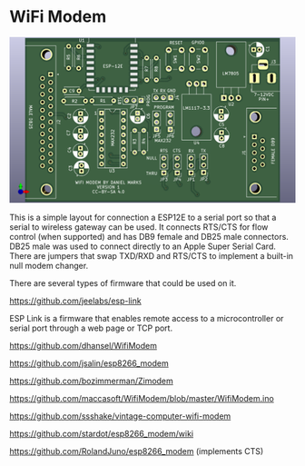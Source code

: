 # WiFi Modem

![WiFiModem](board/WiFiModem.png)

This is a simple layout for connection a ESP12E to a serial port so that a serial to wireless gateway can be used.  It connects RTS/CTS for flow control (when supported) and has DB9 female and DB25 male connectors.  DB25 male was used to connect directly to an Apple Super Serial Card.  There are jumpers that swap TXD/RXD and RTS/CTS to implement a built-in null modem changer.

There are several types of firmware that could be used on it.

https://github.com/jeelabs/esp-link

ESP Link is a firmware that enables remote access to a microcontroller or serial port through a web page or TCP port.

https://github.com/dhansel/WifiModem

https://github.com/jsalin/esp8266_modem

https://github.com/bozimmerman/Zimodem

https://github.com/maccasoft/WifiModem/blob/master/WifiModem.ino

https://github.com/ssshake/vintage-computer-wifi-modem

https://github.com/stardot/esp8266_modem/wiki

https://github.com/RolandJuno/esp8266_modem    (implements CTS)

